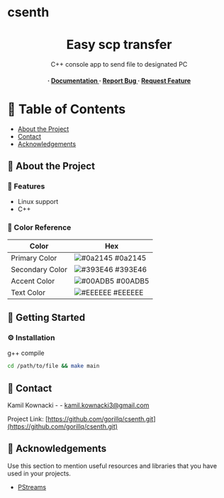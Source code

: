 # csenth
<div align='center'>

<h1>Easy scp transfer</h1>
<p>C++ console app to send file to designated PC</p>

<h4> <span> · </span> <a href="https://github.com/Gorillq/csenth/blob/master/README.md"> Documentation </a> <span> · </span> <a href="https://github.com/Gorillq/csenth/issues"> Report Bug </a> <span> · </span> <a href="https://github.com/Gorillq/csenth/issues"> Request Feature </a> </h4>


</div>

# :notebook_with_decorative_cover: Table of Contents

- [About the Project](#star2-about-the-project)
- [Contact](#handshake-contact)
- [Acknowledgements](#gem-acknowledgements)


## :star2: About the Project

### :dart: Features
- Linux support
- C++


### :art: Color Reference
| Color | Hex |
| --------------- | ---------------------------------------------------------------- |
| Primary Color | ![#0a2145](https://via.placeholder.com/10/0a2145?text=+) #0a2145 |
| Secondary Color | ![#393E46](https://via.placeholder.com/10/393E46?text=+) #393E46 |
| Accent Color | ![#00ADB5](https://via.placeholder.com/10/00ADB5?text=+) #00ADB5 |
| Text Color | ![#EEEEEE](https://via.placeholder.com/10/EEEEEE?text=+) #EEEEEE |

## :toolbox: Getting Started

### :gear: Installation

g++ compile
```bash
cd /path/to/file && make main
```


## :handshake: Contact

Kamil Kownacki - - kamil.kownacki3@gmail.com

Project Link: [https://github.com/gorillq/csenth.git](https://github.com/gorillq/csenth.git)

## :gem: Acknowledgements

Use this section to mention useful resources and libraries that you have used in your projects.

- [PStreams](https://pstreams.sourceforge.net/)
